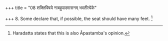 +++
title = "08 शक्तिविषये नाबहुपादमासनम् भवतीत्येके"

+++
8. Some declare that, if possible, the seat should have many feet. [^6] 


[^6]:  Haradatta states that this is also Āpastamba's opinion.
